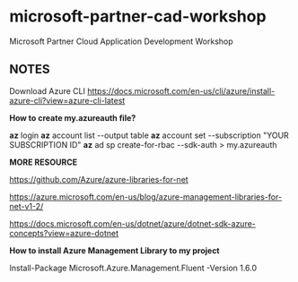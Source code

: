 # microsoft-partner-cad-workshop
Microsoft Partner Cloud Application Development Workshop 

NOTES
-----

Download Azure CLI
https://docs.microsoft.com/en-us/cli/azure/install-azure-cli?view=azure-cli-latest

**How to create my.azureauth file?**

**az** login
**az** account list --output table
**az** account set --subscription "YOUR SUBSCRIPTION ID"
**az** ad sp create-for-rbac --sdk-auth > my.azureauth

**MORE RESOURCE**

https://github.com/Azure/azure-libraries-for-net

https://azure.microsoft.com/en-us/blog/azure-management-libraries-for-net-v1-2/

https://docs.microsoft.com/en-us/dotnet/azure/dotnet-sdk-azure-concepts?view=azure-dotnet


**How to install Azure Management Library to my project**

Install-Package Microsoft.Azure.Management.Fluent -Version 1.6.0	